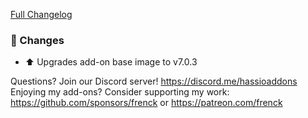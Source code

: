 [Full Changelog][changelog]

### :hammer: Changes

- :arrow_up: Upgrades add-on base image to v7.0.3

[changelog]: https://github.com/hassio-addons/addon-example/compare/v3.3.0...v3.3.1

Questions? Join our Discord server! https://discord.me/hassioaddons
Enjoying my add-ons? Consider supporting my work:
https://github.com/sponsors/frenck or https://patreon.com/frenck